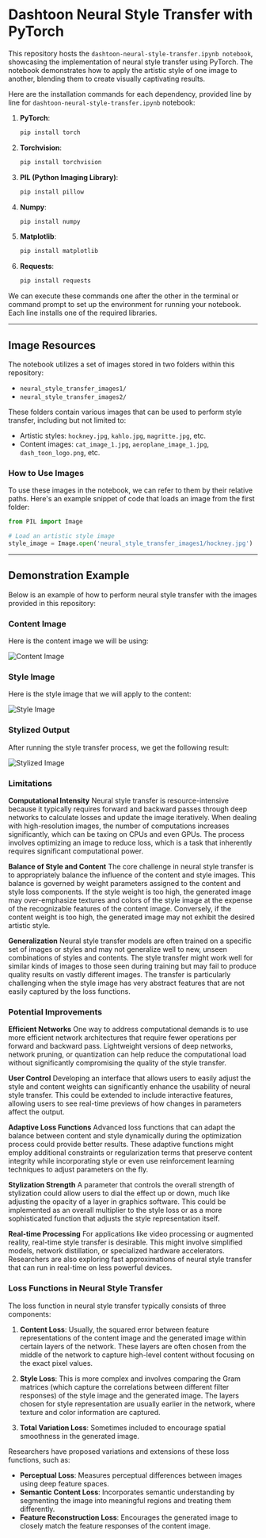# Dashtoon Neural Style Transfer with PyTorch
This repository hosts the `dashtoon-neural-style-transfer.ipynb notebook`, showcasing the implementation of neural style transfer using PyTorch. The notebook demonstrates how to apply the artistic style of one image to another, blending them to create visually captivating results.

Here are the installation commands for each dependency, provided line by line for `dashtoon-neural-style-transfer.ipynb` notebook:

1. **PyTorch**: 
   ```bash
   pip install torch
   ```
   
2. **Torchvision**:
   ```bash
   pip install torchvision
   ```
   
3. **PIL (Python Imaging Library)**:
   ```bash
   pip install pillow
   ```

4. **Numpy**:
   ```bash
   pip install numpy
   ```

5. **Matplotlib**:
   ```bash
   pip install matplotlib
   ```

6. **Requests**:
   ```bash
   pip install requests
   ```

We can execute these commands one after the other in the terminal or command prompt to set up the environment for running your notebook. Each line installs one of the required libraries.

---

## Image Resources

The notebook utilizes a set of images stored in two folders within this repository:

- `neural_style_transfer_images1/`
- `neural_style_transfer_images2/`

These folders contain various images that can be used to perform style transfer, including but not limited to:

- Artistic styles: `hockney.jpg`, `kahlo.jpg`, `magritte.jpg`, etc.
- Content images: `cat_image_1.jpg`, `aeroplane_image_1.jpg`, `dash_toon_logo.png`, etc.

### How to Use Images

To use these images in the notebook, we can refer to them by their relative paths. Here's an example snippet of code that loads an image from the first folder:

```python
from PIL import Image

# Load an artistic style image
style_image = Image.open('neural_style_transfer_images1/hockney.jpg')
```

---
## Demonstration Example

Below is an example of how to perform neural style transfer with the images provided in this repository:

### Content Image
Here is the content image we will be using:

![Content Image](neural_style_transfer_images1/octopus.jpg)

### Style Image
Here is the style image that we will apply to the content:

![Style Image](neural_style_transfer_images1/hockney.jpg)

### Stylized Output
After running the style transfer process, we get the following result:

![Stylized Image](stylized_image.png)


### Limitations

**Computational Intensity**
Neural style transfer is resource-intensive because it typically requires forward and backward passes through deep networks to calculate losses and update the image iteratively. When dealing with high-resolution images, the number of computations increases significantly, which can be taxing on CPUs and even GPUs. The process involves optimizing an image to reduce loss, which is a task that inherently requires significant computational power.

**Balance of Style and Content**
The core challenge in neural style transfer is to appropriately balance the influence of the content and style images. This balance is governed by weight parameters assigned to the content and style loss components. If the style weight is too high, the generated image may over-emphasize textures and colors of the style image at the expense of the recognizable features of the content image. Conversely, if the content weight is too high, the generated image may not exhibit the desired artistic style.

**Generalization**
Neural style transfer models are often trained on a specific set of images or styles and may not generalize well to new, unseen combinations of styles and contents. The style transfer might work well for similar kinds of images to those seen during training but may fail to produce quality results on vastly different images. The transfer is particularly challenging when the style image has very abstract features that are not easily captured by the loss functions.

### Potential Improvements

**Efficient Networks**
One way to address computational demands is to use more efficient network architectures that require fewer operations per forward and backward pass. Lightweight versions of deep networks, network pruning, or quantization can help reduce the computational load without significantly compromising the quality of the style transfer.

**User Control**
Developing an interface that allows users to easily adjust the style and content weights can significantly enhance the usability of neural style transfer. This could be extended to include interactive features, allowing users to see real-time previews of how changes in parameters affect the output.

**Adaptive Loss Functions**
Advanced loss functions that can adapt the balance between content and style dynamically during the optimization process could provide better results. These adaptive functions might employ additional constraints or regularization terms that preserve content integrity while incorporating style or even use reinforcement learning techniques to adjust parameters on the fly.

**Stylization Strength**
A parameter that controls the overall strength of stylization could allow users to dial the effect up or down, much like adjusting the opacity of a layer in graphics software. This could be implemented as an overall multiplier to the style loss or as a more sophisticated function that adjusts the style representation itself.

**Real-time Processing**
For applications like video processing or augmented reality, real-time style transfer is desirable. This might involve simplified models, network distillation, or specialized hardware accelerators. Researchers are also exploring fast approximations of neural style transfer that can run in real-time on less powerful devices.

### Loss Functions in Neural Style Transfer

The loss function in neural style transfer typically consists of three components:

1. **Content Loss**: Usually, the squared error between feature representations of the content image and the generated image within certain layers of the network. These layers are often chosen from the middle of the network to capture high-level content without focusing on the exact pixel values.

2. **Style Loss**: This is more complex and involves comparing the Gram matrices (which capture the correlations between different filter responses) of the style image and the generated image. The layers chosen for style representation are usually earlier in the network, where texture and color information are captured.

3. **Total Variation Loss**: Sometimes included to encourage spatial smoothness in the generated image.

Researchers have proposed variations and extensions of these loss functions, such as:

- **Perceptual Loss**: Measures perceptual differences between images using deep feature spaces.
- **Semantic Content Loss**: Incorporates semantic understanding by segmenting the image into meaningful regions and treating them differently.
- **Feature Reconstruction Loss**: Encourages the generated image to closely match the feature responses of the content image.

